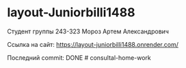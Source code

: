 ﻿# layout-Juniorbilli1488
Студент группы 243-323 Мороз Артем Александрович

Ссылка на сайт:
https://layout-juniorbilli1488.onrender.com/

Последний commit:
DONE
#   c o n s u l t a l - h o m e - w o r k 
 
 
